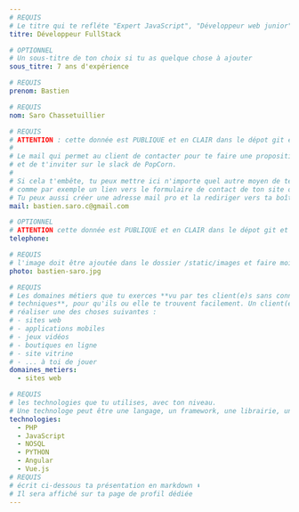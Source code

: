```yaml
---
# REQUIS
# Le titre qui te refléte "Expert JavaScript", "Développeur web junior"
titre: Développeur FullStack

# OPTIONNEL
# Un sous-titre de ton choix si tu as quelque chose à ajouter
sous_titre: 7 ans d'expérience

# REQUIS
prenom: Bastien

# REQUIS
nom: Saro Chassetuillier

# REQUIS
# ATTENTION : cette donnée est PUBLIQUE et en CLAIR dans le dépot git et sur le site
#
# Le mail qui permet au client de contacter pour te faire une proposition de projet
# et de t'inviter sur le slack de PopCorn.
#
# Si cela t'embête, tu peux mettre ici n'importe quel autre moyen de te contacter,
# comme par exemple un lien vers le formulaire de contact de ton site ou vers ton linkedin.
# Tu peux aussi créer une adresse mail pro et la rediriger vers ta boîte mail perso
mail: bastien.saro.c@gmail.com

# OPTIONNEL
# ATTENTION cette donnée est PUBLIQUE et en CLAIR dans le dépot git et sur le site
telephone:

# REQUIS
# l'image doit être ajoutée dans le dossier /static/images et faire moins de 100ko ! Sa hauteur affichée sur le site sera de 300px, elle s'adaptera comme elle peut au responsive avec du css.
photo: bastien-saro.jpg

# REQUIS
# Les domaines métiers que tu exerces **vu par tes client(e)s sans connaissances
# techniques**, pour qu'ils ou elle te trouvent facilement. Un client(e) veut par exemple
# réaliser une des choses suivantes :
# - sites web
# - applications mobiles
# - jeux vidéos
# - boutiques en ligne
# - site vitrine
# - ... à toi de jouer
domaines_metiers:
  - sites web

# REQUIS
# les technologies que tu utilises, avec ton niveau.
# Une technologe peut être une langage, un framework, une librairie, un CMS ...
technologies:
  - PHP
  - JavaScript
  - NOSQL
  - PYTHON
  - Angular
  - Vue.js
# REQUIS
# écrit ci-dessous ta présentation en markdown ⬇️
# Il sera affiché sur ta page de profil dédiée
---
```

